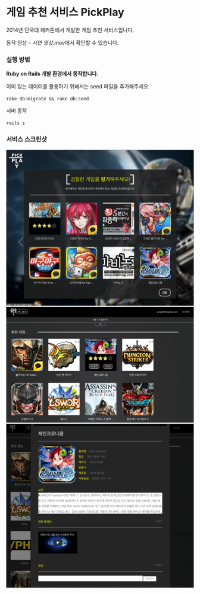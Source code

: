 # 게임 추천 서비스 PickPlay

2014년 단국대 해커톤에서 개발한 게임 추천 서비스입니다.

동작 영상 - *시연 영상.mov*에서 확인할 수 있습니다. 

### 실행 방법
**Ruby on Rails 개발 환경에서 동작합니다.**

이미 있는 데이터를 활용하기 위해서는 seed 파일을 추가해주세요.

`rake db:migrate && rake db:seed`

서버 동작

`rails s`

### 서비스 스크린샷
![screenshot 1](./image0.png)
![screenshot 2](./image1.png)
![screenshot 3](./image2.png)
